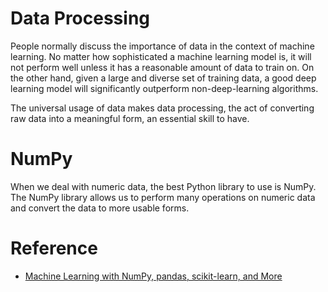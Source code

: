 # Data Processing

People normally discuss the importance of data in the context of machine learning. No matter how sophisticated a machine learning model is, it will not perform well unless it has a reasonable amount of data to train on. On the other hand, given a large and diverse set of training data, a good deep learning model will significantly outperform non-deep-learning
algorithms.

The universal usage of data makes data processing, the act of converting raw data into a meaningful form, an essential skill to have.

# NumPy

When we deal with numeric data, the best Python library to use is NumPy. The NumPy library allows us to perform many operations on numeric data and convert the data to more usable forms.

# Reference

- [Machine Learning with NumPy, pandas, scikit-learn, and More](https://www.educative.io/courses/machine-learning-numpy-pandas-scikit-learn)
